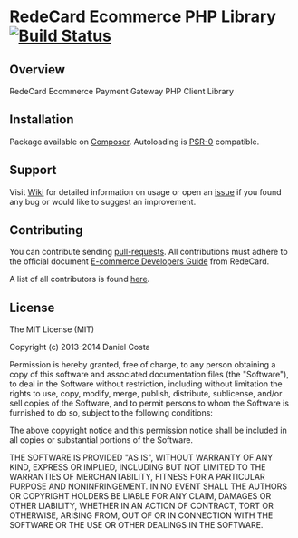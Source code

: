# RedeCard Ecommerce PHP Library [![Build Status](https://travis-ci.org/danielcosta/redecard-ecommerce.png?branch=master)](https://travis-ci.org/danielcosta/redecard-ecommerce) #


## Overview ##

RedeCard Ecommerce Payment Gateway PHP Client Library

## Installation ##

Package available on [Composer](http://packagist.org/packages/danielcosta/redecard-ecommerce). Autoloading is [PSR-0](https://github.com/php-fig/fig-standards/blob/master/accepted/PSR-0.md) compatible.

## Support

Visit [Wiki](http://github.com/danielcosta/redecard-ecommerce/wiki) for detailed information on usage or open an [issue](http://github.com/danielcosta/redecard-ecommerce/issues) if you found any bug or would like to suggest an improvement.

## Contributing

You can contribute sending [pull-requests](http://github.com/danielcosta/redecard-ecommerce/pulls). All contributions must adhere to the official document [E-commerce Developers Guide](http://www.userede.com.br/pt-BR/produtosservicos/Paginas/ecommerce-manuais.aspx) from RedeCard.

A list of all contributors is found [here](https://github.com/danielcosta/redecard-ecommerce/graphs/contributors).

## License

The MIT License (MIT)

Copyright (c) 2013-2014 Daniel Costa

Permission is hereby granted, free of charge, to any person obtaining a copy
of this software and associated documentation files (the "Software"), to deal
in the Software without restriction, including without limitation the rights
to use, copy, modify, merge, publish, distribute, sublicense, and/or sell
copies of the Software, and to permit persons to whom the Software is
furnished to do so, subject to the following conditions:

The above copyright notice and this permission notice shall be included in all
copies or substantial portions of the Software.

THE SOFTWARE IS PROVIDED "AS IS", WITHOUT WARRANTY OF ANY KIND, EXPRESS OR
IMPLIED, INCLUDING BUT NOT LIMITED TO THE WARRANTIES OF MERCHANTABILITY,
FITNESS FOR A PARTICULAR PURPOSE AND NONINFRINGEMENT. IN NO EVENT SHALL THE
AUTHORS OR COPYRIGHT HOLDERS BE LIABLE FOR ANY CLAIM, DAMAGES OR OTHER
LIABILITY, WHETHER IN AN ACTION OF CONTRACT, TORT OR OTHERWISE, ARISING FROM,
OUT OF OR IN CONNECTION WITH THE SOFTWARE OR THE USE OR OTHER DEALINGS IN THE
SOFTWARE.
